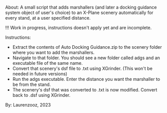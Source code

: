 About:
A small script that adds marshallers (and later a docking guidance system object of user's choice) to an X-Plane scenery automatically for every stand, at a user specified distance.

!!! Work in progress, instructions doesn't apply yet and are incomplete.

Instructions:
- Extract the contents of Auto Docking Guidance.zip to the scenery folder where you want to add the marshallers.
- Navigate to that folder. You should see a new folder called adgs and an executable file of the same name.
- Convert that scenery's dsf file to .txt using XGrinder. (This won't be needed in future versions)
- Run the adgs executable. Enter the distance you want the marshaller to be from the stand.
- The scenery's dsf that was converted to .txt is now modified. Convert back to .dsf using XGrinder.



By: Laurenzooz, 2023
